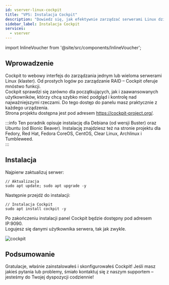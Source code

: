 ```yaml
---
id: vserver-linux-cockpit
title: "VPS: Instalacja Cockpit"
description: "Dowiedz się, jak efektywnie zarządzać serwerami Linux dzięki webowemu interfejsowi Cockpit – idealne dla początkujących i zaawansowanych → Sprawdź teraz"
sidebar_label: Instalacja Cockpit
services:
  - vserver
---
```


import InlineVoucher from '@site/src/components/InlineVoucher';

## Wprowadzenie

Cockpit to webowy interfejs do zarządzania jednym lub wieloma serwerami Linux (klaster). Od prostych logów po zarządzanie RAID – Cockpit oferuje mnóstwo funkcji.  
Cockpit sprawdzi się zarówno dla początkujących, jak i zaawansowanych użytkowników, którzy chcą szybko mieć podgląd i kontrolę nad najważniejszymi rzeczami. Do tego dostęp do panelu masz praktycznie z każdego urządzenia.  
Strona projektu dostępna jest pod adresem https://cockpit-project.org/. 

:::info
Ten poradnik opisuje instalację dla Debiana (od wersji Buster) oraz Ubuntu (od Bionic Beaver). Instalację znajdziesz też na stronie projektu dla Fedory, Red Hat, Fedora CoreOS, CentOS, Clear Linux, Archlinux i Tumbleweed.  
:::

<InlineVoucher />

## Instalacja

Najpierw zaktualizuj serwer:
```
// Aktualizacja
sudo apt update; sudo apt upgrade -y
```
Następnie przejdź do instalacji: 
```
// Instalacja Cockpit
sudo apt install cockpit -y
```
Po zakończeniu instalacji panel Cockpit będzie dostępny pod adresem IP:9090.  
Logujesz się danymi użytkownika serwera, tak jak zwykle. 

![cockpit](https://screensaver01.zap-hosting.com/index.php/s/2iDf3zFfAxCwkCc/preview)


## Podsumowanie

Gratulacje, właśnie zainstalowałeś i skonfigurowałeś Cockpit! Jeśli masz jakieś pytania lub problemy, śmiało kontaktuj się z naszym supportem – jesteśmy do Twojej dyspozycji codziennie! 

<InlineVoucher />